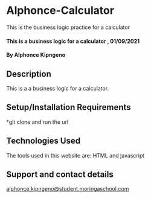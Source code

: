 # Alphonce-Calculator
This is the business logic practice for a calculator
#### This is a business logic for a calculator , 01/09/2021
#### By **Alphonce Kipngeno**
## Description
This is a a business logic for a calculator.

## Setup/Installation Requirements
*git clone and run the url
## Technologies Used
The tools used in this website are:
 HTML and javascript
## Support and contact details
 alphonce.kipngeno@student.moringaschool.com
